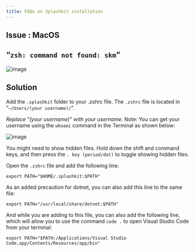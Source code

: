 ```yaml
---
title: FAQs on Splashkit installation
---
```


## Issue : MacOS

## “`zsh: command not found: skm`”

![image](https://i.imgur.com/Qv8RaHc.png)

## Solution

Add the `.splashkit` folder to your .zshrc file. The `.zshrc` file is located in
“`~/Users/(your username)/`”.

_Replace "(your username)" with your username._ Note: You can get your username using the `whoami`
command in the Terminal as shown below:

![image](https://i.imgur.com/Le4nSdA.png)

You might need to show hidden files. Hold down the shift and command keys, and then press the
`. key (period/dot)` to toggle showing hidden files.

Open the `.zshrc` file and add the following line:

```shell
export PATH="$HOME/.splashkit:$PATH"
```

As an added precaution for dotnet, you can also add this line to the same file:

```shell
export PATH="/usr/local/share/dotnet:$PATH"
```

And while you are adding to this file, you can also add the following line, which will allow you to
use the command `code .` to open Visual Studio Code from your terminal:

```shell
export PATH="$PATH:/Applications/Visual Studio Code.app/Contents/Resources/app/bin"
```
